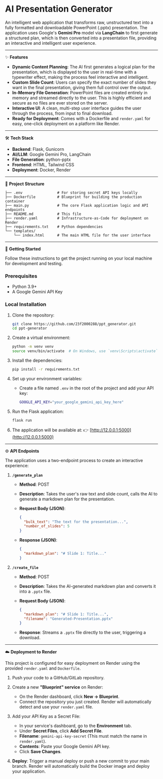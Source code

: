 # AI Presentation Generator

An intelligent web application that transforms raw, unstructured text into a fully formatted and downloadable PowerPoint (.pptx) presentation. The application uses Google's **Gemini Pro** model via **LangChain** to first generate a structured plan, which is then converted into a presentation file, providing an interactive and intelligent user experience.

<!-- TODO: Add a screenshot of your application here -->

---

✨ **Features**

* **Dynamic Content Planning**: The AI first generates a logical plan for the presentation, which is displayed to the user in real-time with a typewriter effect, making the process feel interactive and intelligent.
* **Custom Slide Count**: Users can specify the exact number of slides they want in the final presentation, giving them full control over the output.
* **In-Memory File Generation**: PowerPoint files are created entirely in memory and streamed directly to the user. This is highly efficient and secure as no files are ever stored on the server.
* **Interactive UI**: A clean, multi-step user interface guides the user through the process, from input to final download.
* **Ready for Deployment**: Comes with a Dockerfile and `render.yaml` for easy, one-click deployment on a platform like Render.

---

🛠️ **Tech Stack**

* **Backend**: Flask, Gunicorn
* **AI/LLM**: Google Gemini Pro, LangChain
* **File Generation**: python-pptx
* **Frontend**: HTML, Tailwind CSS
* **Deployment**: Docker, Render

---

📂 **Project Structure**

```
├── .env                # For storing secret API keys locally
├── Dockerfile          # Blueprint for building the production container
├── main.py             # The core Flask application logic and API endpoints
├── README.md           # This file
├── render.yaml         # Infrastructure-as-Code for deployment on Render
├── requirements.txt    # Python dependencies
└── templates/
    └── index.html      # The main HTML file for the user interface
```

---

🚀 **Getting Started**

Follow these instructions to get the project running on your local machine for development and testing.

### Prerequisites

* Python 3.9+
* A Google Gemini API Key

### Local Installation

1. Clone the repository:

   ```bash
   git clone https://github.com/23f2000288/ppt_generator.git
   cd ppt-generator
   ```

2. Create a virtual environment:

   ```bash
   python -m venv venv
   source venv/bin/activate  # On Windows, use `venv\Scripts\activate`
   ```

3. Install the dependencies:

   ```bash
   pip install -r requirements.txt
   ```

4. Set up your environment variables:

   * Create a file named `.env` in the root of the project and add your API key:

     ```bash
     GOOGLE_API_KEY="your_google_gemini_api_key_here"
     ```

5. Run the Flask application:

   ```bash
   flask run
   ```

6. The application will be available at:
   👉 [http://12.0.0.1:5000](http://12.0.0.1:5000)

---

⚙️ **API Endpoints**

The application uses a two-endpoint process to create an interactive experience:

1. **`/generate_plan`**

   * **Method**: POST
   * **Description**: Takes the user's raw text and slide count, calls the AI to generate a markdown plan for the presentation.
   * **Request Body (JSON)**:

     ```json
     {
       "bulk_text": "The text for the presentation...",
       "number_of_slides": 5
     }
     ```
   * **Response (JSON)**:

     ```json
     {
       "markdown_plan": "# Slide 1: Title..."
     }
     ```

2. **`/create_file`**

   * **Method**: POST
   * **Description**: Takes the AI-generated markdown plan and converts it into a `.pptx` file.
   * **Request Body (JSON)**:

     ```json
     {
       "markdown_plan": "# Slide 1: Title...",
       "filename": "Generated-Presentation.pptx"
     }
     ```
   * **Response**: Streams a `.pptx` file directly to the user, triggering a download.

---

☁️ **Deployment to Render**

This project is configured for easy deployment on Render using the provided `render.yaml` and `Dockerfile`.

1. Push your code to a GitHub/GitLab repository.
2. Create a new **"Blueprint" service** on Render:

   * On the Render dashboard, click **New → Blueprint**.
   * Connect the repository you just created. Render will automatically detect and use your `render.yaml` file.
3. Add your API Key as a Secret File:

   * In your service's dashboard, go to the **Environment** tab.
   * Under **Secret Files**, click **Add Secret File**.
   * **Filename**: `gemini-api-key-secret` (This must match the name in `render.yaml`).
   * **Contents**: Paste your Google Gemini API key.
   * Click **Save Changes**.
4. **Deploy**: Trigger a manual deploy or push a new commit to your main branch. Render will automatically build the Docker image and deploy your application.
